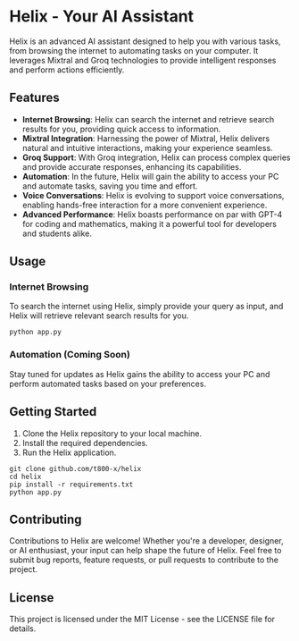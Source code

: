 # Helix - Your AI Assistant

Helix is an advanced AI assistant designed to help you with various tasks, from browsing the internet to automating tasks on your computer. It leverages Mixtral and Groq technologies to provide intelligent responses and perform actions efficiently.

## Features

- **Internet Browsing**: Helix can search the internet and retrieve search results for you, providing quick access to information.
- **Mixtral Integration**: Harnessing the power of Mixtral, Helix delivers natural and intuitive interactions, making your experience seamless.
- **Groq Support**: With Groq integration, Helix can process complex queries and provide accurate responses, enhancing its capabilities.
- **Automation**: In the future, Helix will gain the ability to access your PC and automate tasks, saving you time and effort.
- **Voice Conversations**: Helix is evolving to support voice conversations, enabling hands-free interaction for a more convenient experience.
- **Advanced Performance**: Helix boasts performance on par with GPT-4 for coding and mathematics, making it a powerful tool for developers and students alike.

## Usage

### Internet Browsing

To search the internet using Helix, simply provide your query as input, and Helix will retrieve relevant search results for you.
````
python app.py
````
### Automation (Coming Soon)
Stay tuned for updates as Helix gains the ability to access your PC and perform automated tasks based on your preferences.

## Getting Started

1. Clone the Helix repository to your local machine.
2. Install the required dependencies.
3. Run the Helix application.

````
git clone github.com/t800-x/helix
cd helix
pip install -r requirements.txt
python app.py
````

## Contributing

Contributions to Helix are welcome! Whether you're a developer, designer, or AI enthusiast, your input can help shape the future of Helix. Feel free to submit bug reports, feature requests, or pull requests to contribute to the project.

## License
This project is licensed under the MIT License - see the LICENSE file for details.

